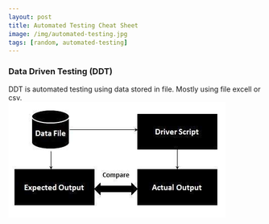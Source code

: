 ```yaml
---
layout: post
title: Automated Testing Cheat Sheet
image: /img/automated-testing.jpg
tags: [random, automated-testing]
---
```


### Data Driven Testing (DDT)    
DDT is automated testing using data stored in file. Mostly using file excell or csv.    
![alt text](https://github.com/erikcyo/erikcyo.github.io/raw/master/img/data_driven_testing.jpg "Data Driven Testing")